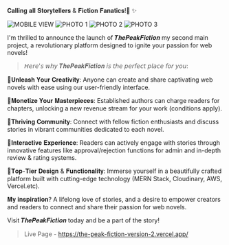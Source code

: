 𝐂𝐚𝐥𝐥𝐢𝐧𝐠 𝐚𝐥𝐥 𝐒𝐭𝐨𝐫𝐲𝐭𝐞𝐥𝐥𝐞𝐫𝐬 & 𝐅𝐢𝐜𝐭𝐢𝐨𝐧 𝐅𝐚𝐧𝐚𝐭𝐢𝐜𝐬!🚀 ✨ 

![MOBILE VIEW](https://github.com/GiriKrishnap/ThePeakFiction-version-2/assets/127300656/94211989-078a-4bc9-ab74-c8eb6489dabf)
![PHOTO 1](https://github.com/GiriKrishnap/ThePeakFiction-version-2/assets/127300656/76936bde-029a-4d79-950a-7e9b4d66cdca)
![PHOTO 2](https://github.com/GiriKrishnap/ThePeakFiction-version-2/assets/127300656/f7617bde-9184-4730-85b9-356d9e879a9c)
![PHOTO 3](https://github.com/GiriKrishnap/ThePeakFiction-version-2/assets/127300656/f28ac1ed-0bbc-4476-8089-33752dc96c6d)


I'm thrilled to announce the launch of 𝑻𝒉𝒆𝑷𝒆𝒂𝒌𝑭𝒊𝒄𝒕𝒊𝒐𝒏 my second main project, a revolutionary platform designed to ignite your passion for web novels!
>𝘏𝘦𝘳𝘦'𝘴 𝘸𝘩𝘺 𝑻𝒉𝒆𝑷𝒆𝒂𝒌𝑭𝒊𝒄𝒕𝒊𝒐𝒏 𝘪𝘴 𝘵𝘩𝘦 𝘱𝘦𝘳𝘧𝘦𝘤𝘵 𝘱𝘭𝘢𝘤𝘦 𝘧𝘰𝘳 𝘺𝘰𝘶:

🔹𝐔𝐧𝐥𝐞𝐚𝐬𝐡 𝐘𝐨𝐮𝐫 𝐂𝐫𝐞𝐚𝐭𝐢𝐯𝐢𝐭𝐲: Anyone can create and share captivating web novels with ease using our user-friendly interface.

🔹𝐌𝐨𝐧𝐞𝐭𝐢𝐳𝐞 𝐘𝐨𝐮𝐫 𝐌𝐚𝐬𝐭𝐞𝐫𝐩𝐢𝐞𝐜𝐞𝐬: Established authors can charge readers for chapters, unlocking a new revenue stream for your work (conditions apply).

🔹𝐓𝐡𝐫𝐢𝐯𝐢𝐧𝐠 𝐂𝐨𝐦𝐦𝐮𝐧𝐢𝐭𝐲: Connect with fellow fiction enthusiasts and discuss stories in vibrant communities dedicated to each novel.

🔹𝐈𝐧𝐭𝐞𝐫𝐚𝐜𝐭𝐢𝐯𝐞 𝐄𝐱𝐩𝐞𝐫𝐢𝐞𝐧𝐜𝐞: Readers can actively engage with stories through innovative features like approval/rejection functions for admin and in-depth review & rating systems.

🔹𝐓𝐨𝐩-𝐓𝐢𝐞𝐫 𝐃𝐞𝐬𝐢𝐠𝐧 & 𝐅𝐮𝐧𝐜𝐭𝐢𝐨𝐧𝐚𝐥𝐢𝐭𝐲: Immerse yourself in a beautifully crafted platform built with cutting-edge technology (MERN Stack, Cloudinary, AWS, Vercel.etc).

𝐌𝐲 𝐢𝐧𝐬𝐩𝐢𝐫𝐚𝐭𝐢𝐨𝐧? A lifelong love of stories, and a desire to empower creators and readers to connect and share their passion for web novels.

Visit 𝑻𝒉𝒆𝑷𝒆𝒂𝒌𝑭𝒊𝒄𝒕𝒊𝒐𝒏 today and be a part of the story!
 > Live Page - https://the-peak-fiction-version-2.vercel.app/
